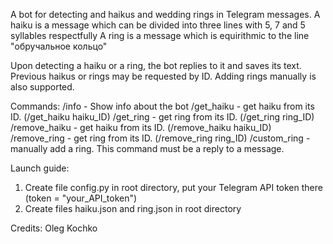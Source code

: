 A bot for detecting and haikus and wedding rings in Telegram messages.
A haiku is a message which can be divided into three lines with 5, 7 and 5 syllables respectfully
A ring is a message which is equirithmic to the line "обручальное кольцо"

Upon detecting a haiku or a ring, the bot replies to it and saves its text.
Previous haikus or rings may be requested by ID.
Adding rings manually is also supported.

Commands:
/info - Show info about the bot
/get_haiku - get haiku from its ID. (/get_haiku haiku_ID)
/get_ring - get ring from its ID. (/get_ring ring_ID)
/remove_haiku - get haiku from its ID. (/remove_haiku haiku_ID)
/remove_ring - get ring from its ID. (/remove_ring ring_ID)
/custom_ring - manually add a ring. This command must be a reply to a message.


Launch guide:
1. Create file config.py in root directory, put your Telegram API token there (token = "your_API_token")
2. Create files haiku.json and ring.json in root directory

Credits: Oleg Kochko

